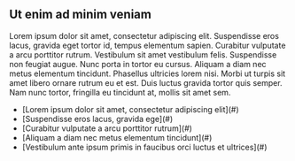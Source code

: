 ## Ut enim ad minim veniam

Lorem ipsum dolor sit amet, consectetur adipiscing elit. Suspendisse eros lacus, gravida eget tortor id, tempus elementum sapien. Curabitur vulputate a arcu porttitor rutrum. Vestibulum sit amet vestibulum felis. Suspendisse non feugiat augue. Nunc porta in tortor eu cursus. Aliquam a diam nec metus elementum tincidunt. Phasellus ultricies lorem nisi. Morbi ut turpis sit amet libero ornare rutrum eu et est. Duis luctus gravida tortor quis semper. Nam nunc tortor, fringilla eu tincidunt at, mollis sit amet sem.

<ul class="list twocol bluelinks">
<li>[Lorem ipsum dolor sit amet, consectetur adipiscing elit](#)</li>
<li>[Suspendisse eros lacus, gravida ege](#)</li>
<li>[Curabitur vulputate a arcu porttitor rutrum](#)</li>
<li>[Aliquam a diam nec metus elementum tincidunt](#)</li>
<li>[Vestibulum ante ipsum primis in faucibus orci luctus et ultrices](#)</li>
</ul>